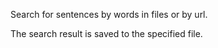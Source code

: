 Search for sentences by words in files or by url.

The search result is saved to the specified file.
